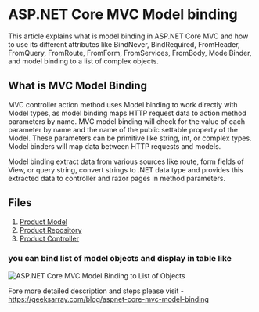 # ASP.NET Core MVC Model binding

This article explains what is model binding in ASP.NET Core MVC and how to use its different attributes like BindNever, BindRequired, FromHeader, FromQuery, FromRoute,  FromForm, FromServices, FromBody, ModelBinder, and model binding to a list of complex objects.

## What is MVC Model Binding

MVC controller action method uses Model binding to work directly with Model types, as model binding maps HTTP request data to action method parameters by name. MVC model binding will check for the value of each parameter by name and the name of the public settable property of the Model. These parameters can be primitive like string, int, or complex types. Model binders will map data between HTTP requests and models.

Model binding extract data from various sources like route, form fields of View, or query string, convert strings to .NET data type and provides this extracted data to controller and razor pages in method parameters.

## Files

1. [Product Model](https://github.com/geeksarray/aspnet-core-mvc-model-binding/blob/main/Areas/Products/Models/Product.cs)
1. [Product Repository](https://github.com/geeksarray/aspnet-core-mvc-model-binding/blob/main/Areas/Products/Models/ProductRepository.cs)
1. [Product Controller](https://github.com/geeksarray/aspnet-core-mvc-model-binding/blob/main/Areas/Products/Controllers/ProductController.cs)

### you can bind list of model objects and display in table like

![ASP.NET Core MVC Model Binding to List of Objects](https://geeksarray.com/images/blog/asp-net-core-mvc-model-binding-to-list-object.png)

Fore more detailed description and steps please visit - https://geeksarray.com/blog/aspnet-core-mvc-model-binding

